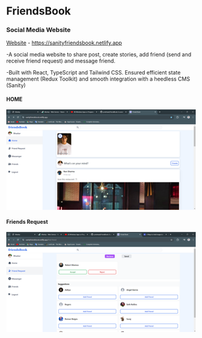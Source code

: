 # FriendsBook

### Social Media Website

[Website](https://sanityfriendsbook.netlify.app) - https://sanityfriendsbook.netlify.app

-A social media website to share post, create stories, add friend (send and receive friend request) and message friend.

-Built with React, TypeScript and Tailwind CSS. Ensured efficient state management (Redux Toolkit) and smooth integration with a heedless CMS (Sanity)

#### HOME

![Alt text](./Media/1.png)

#### Friends Request

![Alt text](./Media/2.png)
